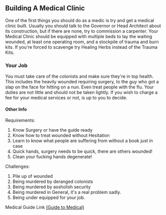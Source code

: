 ## Building A Medical Clinic

One of the first things you should do as a medic is try and get a
medical clinic built. Usually you should talk to the Governor or Head
Architect about its construction, but if there are none, try to
commission a carpenter. Your Medical Clinic should be equipped with
multiple beds to lay the waiting wounded, at least one operating room,
and a stockpile of trauma and burn kits. If you're forced to scavenge
try Healing Herbs instead of the Trauma Kits.

### Your Job

You must take care of the colonists and make sure they're in top health.
This includes the heavily wounded requiring surgery, to the guy who got
a slap on the face for hitting on a nun. Even treat people with the flu.
Your duties are not little and should not be taken lightly. If you wish
to charge a fee for your medical services or not, is up to you to
decide.

#### Other Info

Requirements:

1.  Know Surgery or have the guide ready
2.  Know how to treat wounded without Hesitation
3.  Learn to know what people are suffering from without a book just in
    case
4.  Quick hands, surgery needs to be quick, there are others wounded\!
5.  Clean your fucking hands degenerate\!

Challenges:

1.  Pile up of wounded
2.  Being murdered by deranged colonists
3.  Being murdered by assholish security
4.  Being murdered in General, it's a real problem sadly.
5.  Being under equipped for your job.

Medical Guide Link [(Guide to Medical)](Guide_to_Medical "wikilink")